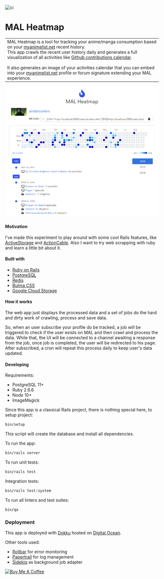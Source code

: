 ![ci](https://github.com/AndersonSKM/malheatmap/workflows/ci/badge.svg)

# MAL Heatmap
<table>
<tr>
<td>
  MAL Heatmap is a tool for tracking your anime/manga consumption based on your <a href='https://myanimelist.net'>myanimelist.net</a> recent history.<br>
  This app crawls the recent user history daily and generates a full visualization of all activities like <a href='https://github.blog/2013-01-07-introducing-contributions/'>Github contributions calendar</a>.
  <br><br>
  It also generates an image of your activities calendar that you can embed into your <a href='https://myanimelist.net'>myanimelist.net</a> profile or forum signature extending your MAL experience. 
</td>
</tr>
</table>

![Demo](app-demo.png?raw=true "Demo")

#### Motivation

I've made this experiment to play around with some cool Rails features, like [ActiveStorage](https://edgeguides.rubyonrails.org/active_storage_overview.html) and [ActionCable](https://guides.rubyonrails.org/action_cable_overview.html). Also I want to try web scrapping with ruby and learn a little bit about it.

#### Built with

* [Ruby on Rails](https://rubyonrails.org/)
* [PostgreSQL](https://www.postgresql.org/)
* [Redis](https://redis.io/)
* [Bulma CSS](https://bulma.io/)
* [Google Cloud Storage](https://cloud.google.com/storage)

#### How it works

The web app just displays the processed data and a set of jobs do the hard and dirty work of crawling, process and save data.

So, when an user subscribe your profile do be tracked, a job will be triggered to check if the user exists on MAL and then crawl and process the data. While that, the UI will be connected to a channel awaiting a response from the job, once job is completed, the user will be redirected to his page. After subscribed, a cron will repeat this process daily to keep user's data updated.

#### Developing

Requirements:

* PostgreSQL 11+
* Ruby 2.6.6
* Node 10+
* ImageMagick

Since this app is a classical Rails project, there is nothing special here, to setup project:

```sh
bin/setup
```

This script will create the database and install all dependencies.

To run the app:

```sh
bin/rails server
```

To run unit tests:

```sh
bin/rails test
```

Integration tests:

```sh
bin/rails test:system
```

To run all linters and test suites:

```sh
bin/qa
```

### Deployment

This app is deployed with [Dokku](http://dokku.viewdocs.io/dokku/) hosted on [Digital Ocean](https://www.digitalocean.com).

Other tools used:

* [Rollbar](https://rollbar.com/) for error monitoring
* [Papertrail](https://www.papertrail.com/) for log management
* [Sidekiq](https://sidekiq.org/) as background job adapter

<a href="https://www.buymeacoffee.com/andersonkrs" target="_blank"><img src="https://cdn.buymeacoffee.com/buttons/default-orange.png" alt="Buy Me A Coffee" style="height: 51px !important;width: 217px !important;" ></a>